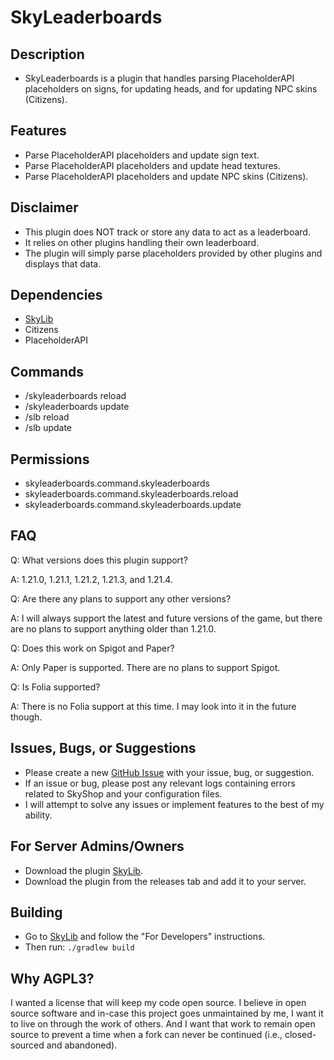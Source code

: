 # SkyLeaderboards
## Description
* SkyLeaderboards is a plugin that handles parsing PlaceholderAPI placeholders on signs, for updating heads, and for updating NPC skins (Citizens).

## Features
* Parse PlaceholderAPI placeholders and update sign text.
* Parse PlaceholderAPI placeholders and update head textures.
* Parse PlaceholderAPI placeholders and update NPC skins (Citizens).

## Disclaimer
* This plugin does NOT track or store any data to act as a leaderboard.
* It relies on other plugins handling their own leaderboard.
* The plugin will simply parse placeholders provided by other plugins and displays that data.

## Dependencies
* [SkyLib](https://github.com/lukesky19/SkyLib)
* Citizens
* PlaceholderAPI

## Commands
* /skyleaderboards reload
* /skyleaderboards update
* /slb reload
* /slb update

## Permissions
* skyleaderboards.command.skyleaderboards
* skyleaderboards.command.skyleaderboards.reload
* skyleaderboards.command.skyleaderboards.update

## FAQ
Q: What versions does this plugin support?

A: 1.21.0, 1.21.1, 1.21.2, 1.21.3, and 1.21.4.

Q: Are there any plans to support any other versions?

A: I will always support the latest and future versions of the game, but there are no plans to support anything older than 1.21.0.

Q: Does this work on Spigot and Paper?

A: Only Paper is supported. There are no plans to support Spigot.

Q: Is Folia supported?

A: There is no Folia support at this time. I may look into it in the future though.

## Issues, Bugs, or Suggestions
* Please create a new [GitHub Issue](https://github.com/lukesky19/SkyLeaderboards/issues) with your issue, bug, or suggestion.
* If an issue or bug, please post any relevant logs containing errors related to SkyShop and your configuration files.
* I will attempt to solve any issues or implement features to the best of my ability.

## For Server Admins/Owners
* Download the plugin [SkyLib](https://github.com/lukesky19/SkyLib/releases).
* Download the plugin from the releases tab and add it to your server.

## Building
* Go to [SkyLib](https://github.com/lukesky19/SkyLib) and follow the "For Developers" instructions.
* Then run:
  ```./gradlew build```

## Why AGPL3?
I wanted a license that will keep my code open source. I believe in open source software and in-case this project goes unmaintained by me, I want it to live on through the work of others. And I want that work to remain open source to prevent a time when a fork can never be continued (i.e., closed-sourced and abandoned).
